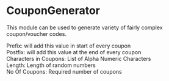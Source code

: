 # CouponGenerator
This module can be used to generate variety of fairly complex coupon/voucher codes.

Prefix: will add this value in start of every coupon<br />
Postfix: will add this value at the end of every coupon<br />
Characters in Coupons: List of Alpha Numeric Characters<br />
Length: Length of random numbers<br />
No Of Coupons: Required number of coupons
